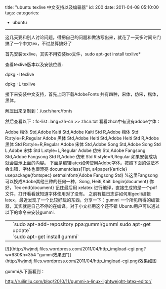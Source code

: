 title: "ubuntu texlive 中文支持以及编辑器"
id: 200
date: 2011-04-08 05:10:00
tags: 
categories: 
- ubuntu
---

这几天要和别人讨论问题，得把自己的问题和做法写出来，就花了一天多时间专门搞了一个中文tex，不过总算搞好了

首先安装texlive，其实不用安装iso文件，sudo apt-get install texlive*

查看texlive版本以及安装位置:

dpkg -l texlive

dpkg -L texlive

接下来安装中文支持，首先上网下载AdobeFonts 共有四种，宋体，仿宋，楷体，黑体。

解压出来复制到：/usr/share/fonts

然后查看以下：fc-list :lang=zh-cn &gt;&gt; zhcn.txt
看看zhcn中有没有adobe字体：

Adobe 楷体 Std,Adobe Kaiti Std,Adobe Kaiti Std R,Adobe 楷体 Std R:style=R,Regular
Adobe 黑体 Std,Adobe Heiti Std,Adobe Heiti Std R,Adobe 黑体 Std R:style=R,Regular
Adobe 宋体 Std,Adobe Song Std,Adobe Song Std L,Adobe 宋体 Std L:style=L,Regular
Adobe 仿宋 Std,Adobe Fangsong Std,Adobe Fangsong Std R,Adobe 仿宋 Std R:style=R,Regular
如果安装成功就会显示上面的内容。
下面是编辑latex如何使用Adobe字体。按照下面的做法不会出错，字体也很漂亮
documentclass[11pt, a4paper]{article}
usepackage{fontspec}
setmainfont{Adobe Fangsong Std} %这里Fangsong 可以换成Adobe其他三种的任何一种，Song, Heiti,Kaiti
begin{document}
你好，Tex
end{document}
记住最后用 xelatex 进行编译，直接生成的是一个pdf文件，打开看看就知道字体使用对了没有。
之前有篇日志讲如何用gedit编辑latex，最近发现了一个比较好玩的东西，分享一下：gummi
一个所见所得的编辑器，其实就是自己不停的在编译。对于小文档用这个还不错
Ubuntu用户可以通过以下的命令来安装gummi.
<table border="0" cellspacing="0" cellpadding="0">
<tbody>
<tr>
<td></td>
<td>
<div>
<div>`sudo apt-add-repository ppa:gummi/gummi
sudo apt-get update`</div>
<div>`sudo apt-get install gummi`</div>
</div></td>
</tr>
</tbody>
</table>
[![](http://lwjmdj.files.wordpress.com/2011/04/http_imgload-cgi.png?w=630&amp;h=354 "gummi效果图")](http://lwjmdj.files.wordpress.com/2011/04/http_imgload-cgi.png)效果如图

gummi从下面看到：

http://ruilinliu.com/blog/2010/11/gummi-a-linux-lightweight-latex-editor/

&nbsp;
